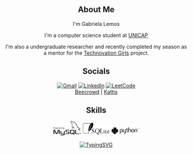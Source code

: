 <div align="center">  

## About Me
I'm Gabriela Lemos

I'm a computer science student at [UNICAP](https://portal.unicap.br/)

I'm also a undergraduate researcher and recently completed my season as a mentor for the [Technovation Girls](https://technovationchallenge.org/) project.

## Socials

[![Gmail](https://img.shields.io/badge/Gmail-D14836?style=for-the-badge&logo=gmail&logoColor=white)](mailto:gabrielarblemos@gmail.com)
[![LinkedIn](https://img.shields.io/badge/linkedin-%230077B5.svg?style=for-the-badge&logo=linkedin&logoColor=white)](https://www.linkedin.com/in/GabrielaRBLemos/)
[![LeetCode](https://img.shields.io/badge/LeetCode-000000?style=for-the-badge&logo=LeetCode&logoColor=#d16c06)](https://leetcode.com/GabrielaRBLemos/)  
[Beecrowd](https://www.beecrowd.com.br/judge/en/profile/806631)
| [Kattis](https://open.kattis.com/users/-gabriela-ribeiro-barbosa-lemos)

## Skills

<a href="https://www.mysql.com/"><img src="/graphics/powered-by-mysql-bow.svg" alt="MySQL" width="15%"/></a>
<a href="https://www.sqlite.org/index.html"><img src="/graphics/SQLite.svg" alt="SQLite" width="15%"/></a>
<a href="https://www.python.org/psf-landing/"><img src="/graphics/python-logo-generic.svg" alt="Python" width="15%"/></a>
  
<!-- GitHub Stats Card, light and dark-->
<!--  
[![Gabriela's GitHub stats](https://github-readme-stats.vercel.app/api?username=GabrielaRBLemos&show_icons=true#gh-light-mode-only)](https://github.com/GabrielaRBLemos/github-readme-stats#gh-light-mode-only)

[![Gabriela's GitHub stats](https://github-readme-stats.vercel.app/api?username=GabrielaRBLemos&show_icons=true&theme=dark#gh-dark-mode-only)](https://github.com/GabrielaRBLemos/github-readme-stats#gh-dark-mode-only)
-->  

[![TypingSVG](https://readme-typing-svg.demolab.com?font=Fira+Code&duration=4000&pause=800&color=4f94ef&center=true&vCenter=true&width=435&height=67&lines=If+you+can't+give+me+poetry,;+Can't+you+give+me+poetical+science%3F+;-+Ada+Lovelace)](https://git.io/typing-svg)
                  

</div>

